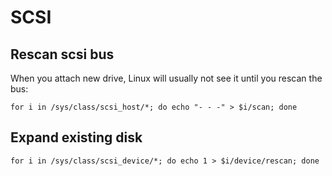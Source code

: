 # SCSI

## Rescan scsi bus

When you attach new drive, Linux will usually not see it until
you rescan the bus:

```
for i in /sys/class/scsi_host/*; do echo "- - -" > $i/scan; done
```

## Expand existing disk

```
for i in /sys/class/scsi_device/*; do echo 1 > $i/device/rescan; done
```
